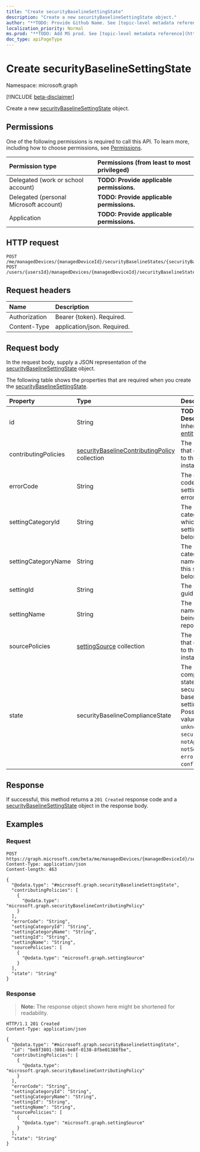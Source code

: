 ```yaml
---
title: "Create securityBaselineSettingState"
description: "Create a new securityBaselineSettingState object."
author: "**TODO: Provide Github Name. See [topic-level metadata reference](https://msgo.azurewebsites.net/add/document/guidelines/metadata.html#topic-level-metadata)**"
localization_priority: Normal
ms.prod: "**TODO: Add MS prod. See [topic-level metadata reference](https://msgo.azurewebsites.net/add/document/guidelines/metadata.html#topic-level-metadata)**"
doc_type: apiPageType
---
```


# Create securityBaselineSettingState
Namespace: microsoft.graph

[!INCLUDE [beta-disclaimer](../../includes/beta-disclaimer.md)]

Create a new [securityBaselineSettingState](../resources/securitybaselinesettingstate.md) object.

## Permissions
One of the following permissions is required to call this API. To learn more, including how to choose permissions, see [Permissions](/graph/permissions-reference).

|Permission type|Permissions (from least to most privileged)|
|:---|:---|
|Delegated (work or school account)|**TODO: Provide applicable permissions.**|
|Delegated (personal Microsoft account)|**TODO: Provide applicable permissions.**|
|Application|**TODO: Provide applicable permissions.**|

## HTTP request

<!-- {
  "blockType": "ignored"
}
-->
``` http
POST /me/managedDevices/{managedDeviceId}/securityBaselineStates/{securityBaselineStateId}/settingStates
POST /users/{usersId}/managedDevices/{managedDeviceId}/securityBaselineStates/{securityBaselineStateId}/settingStates
```

## Request headers
|Name|Description|
|:---|:---|
|Authorization|Bearer {token}. Required.|
|Content-Type|application/json. Required.|

## Request body
In the request body, supply a JSON representation of the [securityBaselineSettingState](../resources/securitybaselinesettingstate.md) object.

The following table shows the properties that are required when you create the [securityBaselineSettingState](../resources/securitybaselinesettingstate.md).

|Property|Type|Description|
|:---|:---|:---|
|id|String|**TODO: Add Description** Inherited from [entity](../resources/entity.md)|
|contributingPolicies|[securityBaselineContributingPolicy](../resources/securitybaselinecontributingpolicy.md) collection|The policies that contribute to this setting instance|
|errorCode|String|The error code if the setting is in error state|
|settingCategoryId|String|The setting category id which this setting belongs to|
|settingCategoryName|String|The setting category name which this setting belongs to|
|settingId|String|The setting id guid|
|settingName|String|The setting name that is being reported|
|sourcePolicies|[settingSource](../resources/settingsource.md) collection|The policies that contribute to this setting instance|
|state|securityBaselineComplianceState|The compliance state of the security baseline setting. Possible values are: `unknown`, `secure`, `notApplicable`, `notSecure`, `error`, `conflict`.|



## Response

If successful, this method returns a `201 Created` response code and a [securityBaselineSettingState](../resources/securitybaselinesettingstate.md) object in the response body.

## Examples

### Request
<!-- {
  "blockType": "request",
  "name": "create_securitybaselinesettingstate_from_"
}
-->
``` http
POST https://graph.microsoft.com/beta/me/managedDevices/{managedDeviceId}/securityBaselineStates/{securityBaselineStateId}/settingStates
Content-Type: application/json
Content-length: 463

{
  "@odata.type": "#microsoft.graph.securityBaselineSettingState",
  "contributingPolicies": [
    {
      "@odata.type": "microsoft.graph.securityBaselineContributingPolicy"
    }
  ],
  "errorCode": "String",
  "settingCategoryId": "String",
  "settingCategoryName": "String",
  "settingId": "String",
  "settingName": "String",
  "sourcePolicies": [
    {
      "@odata.type": "microsoft.graph.settingSource"
    }
  ],
  "state": "String"
}
```


### Response
>**Note:** The response object shown here might be shortened for readability.
<!-- {
  "blockType": "response",
  "truncated": true,
  "@odata.type": "microsoft.graph.securityBaselineSettingState"
}
-->
``` http
HTTP/1.1 201 Created
Content-Type: application/json

{
  "@odata.type": "#microsoft.graph.securityBaselineSettingState",
  "id": "be8f3801-3801-be8f-0138-8fbe01388fbe",
  "contributingPolicies": [
    {
      "@odata.type": "microsoft.graph.securityBaselineContributingPolicy"
    }
  ],
  "errorCode": "String",
  "settingCategoryId": "String",
  "settingCategoryName": "String",
  "settingId": "String",
  "settingName": "String",
  "sourcePolicies": [
    {
      "@odata.type": "microsoft.graph.settingSource"
    }
  ],
  "state": "String"
}
```

